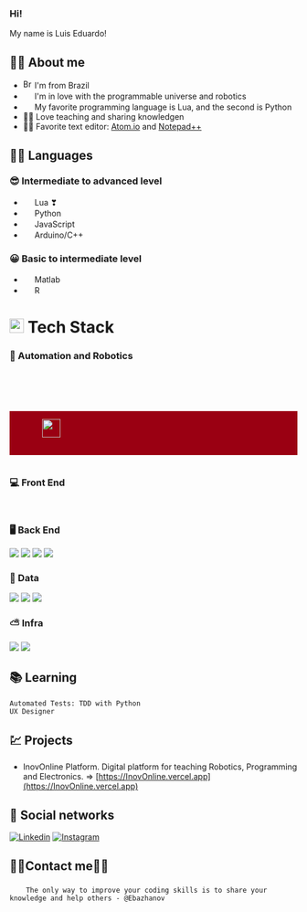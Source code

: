 ### Hi!

My name is Luis Eduardo!

## 👨‍💻 About me

-   <img width="16" src="https://www.flaticon.com/svg/static/icons/svg/197/197386.svg" alt="Brazil" /> I'm from Brazil
-   <img width="16" src="https://cdn.icon-icons.com/icons2/196/PNG/128/dev_23828.png" alt="" /> I'm in love with the programmable universe and robotics
-   <img width="16" src="https://upload.wikimedia.org/wikipedia/commons/c/cf/Lua-Logo.svg" alt="" /> My favorite programming language is Lua, and the second is Python
-  👨‍🏫 Love teaching and sharing knowledgen
-  👨‍🏫 Favorite text editor: [Atom.io](https://atom.io/) and [Notepad++](https://notepad-plus-plus.org/) 

## 👨‍💻 Languages
### 😎 Intermediate to advanced level

* <img width="16" src="https://upload.wikimedia.org/wikipedia/commons/c/cf/Lua-Logo.svg" alt="" /> Lua ❣
* <img width="16" src="https://www.iconfinder.com/icons/4375050/download/svg/4096" alt="" /> Python
* <img width="16" src="https://www.iconfinder.com/icons/652581/download/svg/4096" alt="" /> JavaScript
* <img width="16" src="https://cdn.icon-icons.com/icons2/159/PNG/256/arduino_22429.png" alt="" /> Arduino/C++

### 😀 Basic to intermediate level
* <img width="16" src="https://cdn.icon-icons.com/icons2/2107/PNG/512/file_type_matlab_icon_130398.png" alt=""/> Matlab
* <img width="16" src="https://cdn.icon-icons.com/icons2/2107/PNG/512/file_type_r_icon_130212.png" alt="" /> R

# <img width="25" src="https://cdn.icon-icons.com/icons2/196/PNG/128/dev_23828.png" alt="" /> Tech Stack

### 🤖 Automation and Robotics
<code>
    <img alt="" src="https://img.shields.io/badge/Selenium-43B02A?style=for-the-badge&logo=selenium&logoColor=white">
    <img alt="" src="https://img.shields.io/badge/Arduino-00979D?style=for-the-badge&logo=Arduino&logoColor=white">
    <img alt="" src="https://img.shields.io/badge/ESP32-E7352C?style=for-the-badge&logo=Expressif&logoColor=white">
    <div style="background-color: #9a0012">
        <img width="32" alt="" src="https://cyberbotics.com/assets/images/webots.png">
        <img alt="" src="https://img.shields.io/badge/Webots-9a0012?style=for-the-badge&logoColor=white">
    </div>
</code>

### 💻 Front End

<div>
    <img alt="" src="https://img.shields.io/badge/HTML5-E34F26?style=for-the-badge&logo=html5&logoColor=white">
    <img alt="" src="https://img.shields.io/badge/CSS3-1572B6?style=for-the-badge&logo=css3&logoColor=white">
    <img alt="" src="https://img.shields.io/badge/JavaScript-F7DF1E?style=for-the-badge&logo=javascript&logoColor=black">
    <img alt="" src="https://img.shields.io/badge/ReactJs-20232A?style=for-the-badge&logo=react&logoColor=61DAFB">
</div>

### 🖥 Back End
<div>
  <img src="https://img.shields.io/badge/Python-ffd340?style=for-the-badge&logo=python&logoColor=black">
  <img src="https://img.shields.io/badge/Node.js-339933?style=for-the-badge&logo=Node.js&logoColor=white">
  <img src="https://img.shields.io/badge/Express.js-black?style=for-the-badge&logo=express&logoColor=white">
  <img src="https://img.shields.io/badge/Sequelize-52B0E7?style=for-the-badge&logo=sequelize&logoColor=black">
</div>

### 🎲 Data
<div>
  <img src="https://img.shields.io/badge/MySQL-4479A1?style=for-the-badge&logo=MySQL&logoColor=white">
  <img src="https://img.shields.io/badge/PostgreSQL-4169E1?style=for-the-badge&logo=postgreSQL&logoColor=white">
  <img src="https://img.shields.io/badge/Sequelize-52B0E7?style=for-the-badge&logo=Sequelize&logoColor=white">
</div>

### ⛅ Infra
<div>
  <img src="https://img.shields.io/badge/Linux-FCC624?style=for-the-badge&logo=linux&logoColor=black">
  <img src="https://img.shields.io/badge/Docker-2496ED?style=for-the-badge&logo=docker&logoColor=white">
</div>

## 📚 Learning

    Automated Tests: TDD with Python
    UX Designer

## 💹 Projects
* InovOnline Platform. Digital platform for teaching Robotics, Programming and Electronics.
    => [https://InovOnline.vercel.app](https://InovOnline.vercel.app)

## 📡 Social networks
[![Linkedin](https://img.shields.io/badge/-LinkedIn-blue?style=flat&logo=Linkedin&logoColor=white)](https://www.linkedin.com/in/https://www.linkedin.com/in/luis-eduardo-silva-dos-santos-dj28/)
[![Instagram](https://img.shields.io/badge/-Instagram-c14438?style=flat&logo=Instagram&logoColor=white)](https://instagram.com/djedu28)

## 🔶🔸Contact me🔸🔶

###
```
    The only way to improve your coding skills is to share your knowledge and help others - @Ebazhanov
```


<!-- <div>
  <img src="https://img.shields.io/badge/NOME-COR?style=for-the-badge&logo=NOME&logoColor=black">
  <img src="https://img.shields.io/badge/NOME-COR?style=for-the-badge&logo=NOME&logoColor=white">
</div> -->
